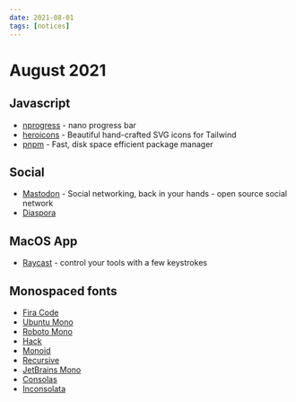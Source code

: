 ```yaml
---
date: 2021-08-01
tags: [notices]
---
```


# August 2021

## Javascript

* [nprogress](https://ricostacruz.com/nprogress/) - nano progress bar
* [heroicons](https://heroicons.com/) - Beautiful hand-crafted SVG icons for Tailwind
* [pnpm](https://pnpm.io/) - Fast, disk space efficient package manager

## Social

* [Mastodon](https://joinmastodon.org/) - Social networking, back in your hands - open source social network
* [Diaspora](https://diasporafoundation.org/)

## MacOS App

* [Raycast](https://www.raycast.com/) - control your tools with a few keystrokes

## Monospaced fonts

* [Fira Code](https://fonts.google.com/specimen/Fira+Code)
* [Ubuntu Mono](https://fonts.google.com/specimen/Ubuntu+Mono)
* [Roboto Mono](https://fonts.google.com/specimen/Roboto+Mono)
* [Hack](https://sourcefoundry.org/hack/)
* [Monoid](https://larsenwork.com/monoid/)
* [Recursive](https://www.recursive.design/)
* [JetBrains Mono](https://jetbrains.com/lp/mono/)
* [Consolas](https://docs.microsoft.com/en-us/typography/font-list/consolas)
* [Inconsolata](https://fonts.google.com/specimen/Inconsolata)
